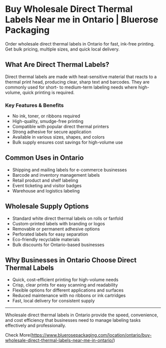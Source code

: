 # Buy Wholesale Direct Thermal Labels Near me in Ontario | Bluerose Packaging

Order wholesale direct thermal labels in Ontario for fast, ink-free printing. Get bulk pricing, multiple sizes, and quick local delivery.

## What Are Direct Thermal Labels?

Direct thermal labels are made with heat-sensitive material that reacts to a thermal print head, producing clear, sharp text and barcodes. They are commonly used for short- to medium-term labeling needs where high-volume, quick printing is required.

### Key Features & Benefits

- No ink, toner, or ribbons required  
- High-quality, smudge-free printing  
- Compatible with popular direct thermal printers  
- Strong adhesive for secure application  
- Available in various sizes, shapes, and colors  
- Bulk supply ensures cost savings for high-volume use  

## Common Uses in Ontario

- Shipping and mailing labels for e-commerce businesses  
- Barcode and inventory management labels  
- Retail product and shelf labeling  
- Event ticketing and visitor badges  
- Warehouse and logistics labeling  

## Wholesale Supply Options

- Standard white direct thermal labels on rolls or fanfold  
- Custom-printed labels with branding or logos  
- Removable or permanent adhesive options  
- Perforated labels for easy separation  
- Eco-friendly recyclable materials  
- Bulk discounts for Ontario-based businesses  

## Why Businesses in Ontario Choose Direct Thermal Labels

- Quick, cost-efficient printing for high-volume needs  
- Crisp, clear prints for easy scanning and readability  
- Flexible options for different applications and surfaces  
- Reduced maintenance with no ribbons or ink cartridges  
- Fast, local delivery for consistent supply  

---

Wholesale direct thermal labels in Ontario provide the speed, convenience, and cost efficiency that businesses need to manage labeling tasks effectively and professionally.

Check More(https://www.bluerosepackaging.com/location/ontario/buy-wholesale-direct-thermal-labels-near-me-in-ontario/)
